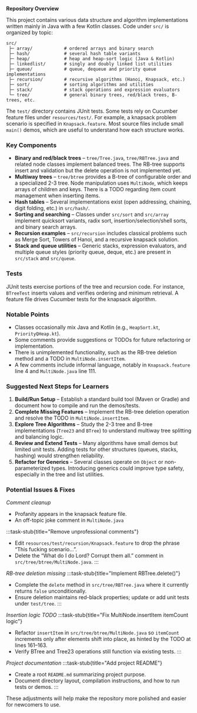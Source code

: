 **Repository Overview**

This project contains various data structure and algorithm implementations written mainly in Java with a few Kotlin classes. Code under `src/` is organized by topic:

```
src/
 ├─ array/            # ordered arrays and binary search
 ├─ hash/             # several hash table variants
 ├─ heap/             # heap and heap-sort logic (Java & Kotlin)
 ├─ linkedlist/       # singly and doubly linked list utilities
 ├─ queue/            # queue, dequeue and priority queue implementations
 ├─ recursion/        # recursive algorithms (Hanoi, Knapsack, etc.)
 ├─ sort/             # sorting algorithms and utilities
 ├─ stack/            # stack operations and expression evaluators
 └─ tree/             # general binary trees, red/black trees, B-trees, etc.
```

The `test/` directory contains JUnit tests. Some tests rely on Cucumber feature files under `resources/test/`. For example, a knapsack problem scenario is specified in `Knapsack.feature`. Most source files include small `main()` demos, which are useful to understand how each structure works.

### Key Components

* **Binary and red/black trees** – `tree/Tree.java`, `tree/RBTree.java` and related node classes implement balanced trees. The RB-tree supports insert and validation but the delete operation is not implemented yet.
* **Multiway trees** – `tree/btree` provides a B-tree of configurable order and a specialized 2-3 tree. Node manipulation uses `MultiNode`, which keeps arrays of children and keys. There is a TODO regarding item count management when inserting items.
* **Hash tables** – Several implementations exist (open addressing, chaining, digit folding, etc.) in `src/hash/`.
* **Sorting and searching** – Classes under `src/sort` and `src/array` implement quicksort variants, radix sort, insertion/selection/shell sorts, and binary search arrays.
* **Recursion examples** – `src/recursion` includes classical problems such as Merge Sort, Towers of Hanoi, and a recursive knapsack solution.
* **Stack and queue utilities** – Generic stacks, expression evaluators, and multiple queue styles (priority queue, deque, etc.) are present in `src/stack` and `src/queue`.

### Tests

JUnit tests exercise portions of the tree and recursion code. For instance, `BTreeTest` inserts values and verifies ordering and minimum retrieval. A feature file drives Cucumber tests for the knapsack algorithm.

### Notable Points

* Classes occasionally mix Java and Kotlin (e.g., `HeapSort.kt`, `PriorityQHeap.kt`).
* Some comments provide suggestions or TODOs for future refactoring or implementation.
* There is unimplemented functionality, such as the RB-tree deletion method and a TODO in `MultiNode.insertItem`.
* A few comments include informal language, notably in `Knapsack.feature` line 4 and `MultiNode.java` line 111.

### Suggested Next Steps for Learners

1. **Build/Run Setup** – Establish a standard build tool (Maven or Gradle) and document how to compile and run the demos/tests.
2. **Complete Missing Features** – Implement the RB-tree deletion operation and resolve the TODO in `MultiNode.insertItem`.
3. **Explore Tree Algorithms** – Study the 2-3 tree and B-tree implementations (`Tree23` and `BTree`) to understand multiway tree splitting and balancing logic.
4. **Review and Extend Tests** – Many algorithms have small demos but limited unit tests. Adding tests for other structures (queues, stacks, hashing) would strengthen reliability.
5. **Refactor for Generics** – Several classes operate on `Object` or non-parameterized types. Introducing generics could improve type safety, especially in the tree and list utilities.

### Potential Issues & Fixes

*Comment cleanup*
- Profanity appears in the knapsack feature file.
- An off-topic joke comment in `MultiNode.java`

:::task-stub{title="Remove unprofessional comments"}
- Edit `resources/test/recursion/Knapsack.feature` to drop the phrase “This fucking scenario...”.
- Delete the “What do I do Lord? Corrupt them all.” comment in `src/tree/btree/MultiNode.java`.
:::

*RB-tree deletion missing*
:::task-stub{title="Implement RBTree.delete()"}
- Complete the `delete` method in `src/tree/RBTree.java` where it currently returns `false` unconditionally.
- Ensure deletion maintains red-black properties; update or add unit tests under `test/tree`.
:::

*Insertion logic TODO*
:::task-stub{title="Fix MultiNode.insertItem itemCount logic"}
- Refactor `insertItem` in `src/tree/btree/MultiNode.java` so `itemCount` increments only after elements shift into place, as hinted by the TODO at lines 161–163.
- Verify BTree and Tree23 operations still function via existing tests.
:::

*Project documentation*
:::task-stub{title="Add project README"}
- Create a root `README.md` summarizing project purpose.
- Document directory layout, compilation instructions, and how to run tests or demos.
:::

These adjustments will help make the repository more polished and easier for newcomers to use.

